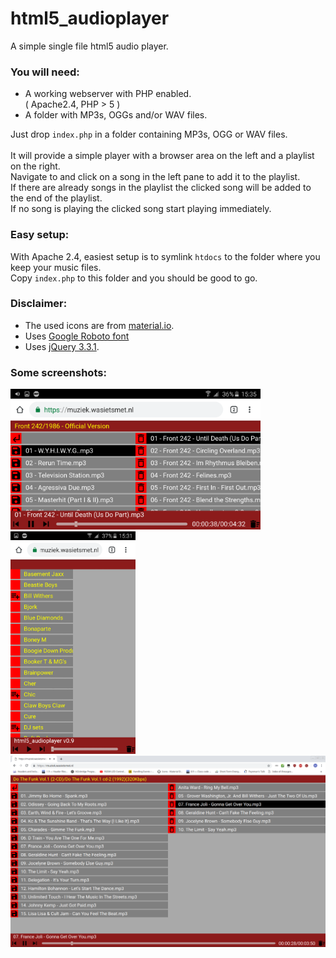 # html5_audioplayer
A simple single file html5 audio player.

### You will need:
- A working webserver with PHP enabled. 
<br>( Apache2.4, PHP > 5 )
- A folder with MP3s, OGGs and/or WAV files.

Just drop `index.php` in a folder containing MP3s, OGG or WAV files.
<br>
<br>It will provide a simple player with a browser area on the left and a playlist on the right.
<br>Navigate to and click on a song in the left pane to add it to the playlist.
<br>If there are already songs in the playlist the clicked song will be added to the end of the playlist.
<br>If no song is playing the clicked song start playing immediately.

### Easy setup:
With Apache 2.4, easiest setup is to symlink `htdocs` to the folder where you keep your music files.
<br>Copy `index.php` to this folder and you should be good to go.

### Disclaimer:
- The used icons are from [material.io](https://material.io/tools/icons/?style=baseline).
- Uses [Google Roboto font](https://fonts.google.com/specimen/Roboto)
- Uses [jQuery 3.3.1](https://code.jquery.com/jquery-3.3.1.js).

### Some screenshots:
<img src="screenshots/phone_panorama.png" width="400" title="Samsung Galaxy S5 NEO panorama screenshot">
<img src="screenshots/phone_portrait.png" width="200" title="Samsung Galaxy S5 NEO portrait screenshot">
<img src="screenshots/pc.png" width="700" title="PC screenshot">

